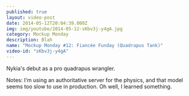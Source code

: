 ```yaml
---
published: true
layout: video-post
date: 2014-05-12T20:04:39.000Z
img: img/youtube/2014-05-12-sKbv3j-y4gA.jpg
category: Mockup Monday
description: Blah
name: "Mockup Monday #12: Fiancée Funday (Quadrapus Tank)"
video-id: "sKbv3j-y4gA"
---
```

Nykia's debut as a pro quadrapus wrangler. 

Notes: I'm using an authoritative server for the physics, and that model seems too slow to use in production. Oh well, I learned something.
